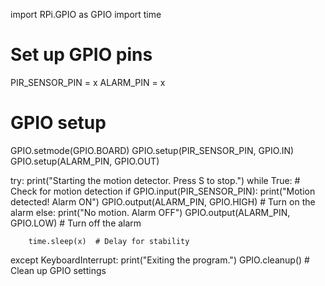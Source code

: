 import RPi.GPIO as GPIO
import time

# Set up GPIO pins
PIR_SENSOR_PIN = x 
ALARM_PIN = x       

# GPIO setup
GPIO.setmode(GPIO.BOARD)
GPIO.setup(PIR_SENSOR_PIN, GPIO.IN)
GPIO.setup(ALARM_PIN, GPIO.OUT)

try:
    print("Starting the motion detector. Press S to stop.")
    while True:
        # Check for motion detection
        if GPIO.input(PIR_SENSOR_PIN):
            print("Motion detected! Alarm ON")
            GPIO.output(ALARM_PIN, GPIO.HIGH)  # Turn on the alarm
        else:
            print("No motion. Alarm OFF")
            GPIO.output(ALARM_PIN, GPIO.LOW)  # Turn off the alarm
        
        time.sleep(x)  # Delay for stability

except KeyboardInterrupt:
    print("Exiting the program.")
    GPIO.cleanup()  # Clean up GPIO settings

